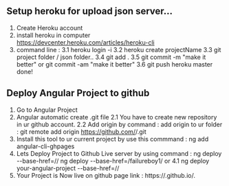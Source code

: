 ## Setup heroku for upload json server...
1. Create Heroku account
2. install heroku in computer https://devcenter.heroku.com/articles/heroku-cli
3. command line	:
	3.1 heroku login -i
	3.2 heroku create projectName
	3.3 git project folder / json folder..
	3.4 git add .
	3.5 git commit -m "make it better" or git commit -am "make it better"
	3.6 git push heroku master done!


## Deploy Angular Project to github
1. Go to Angular Project
2. Angular automatic create .git file
	2.1 You have to create new repository in ur github account.
	2.2 Add origin by command : add origin to ur folder : git remote add origin https://github.com/<username>/<repositoryname>.git
3. Install this tool to ur current project by use this commmand : ng add angular-cli-ghpages
4. Lets Deploy Project to Github Live server  by using command : ng deploy --base-href=/<repositoryname>/ ng deploy --base-href=/failureboy1/
	or 4.1 ng deploy your-angular-project --base-href=/<repositoryname>/
5. Your Project is Now live on github page link : https://<username>.github.io/<repositoryname>.
